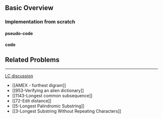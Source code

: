 ## Basic Overview

### Implementation from scratch
#### pseudo-code

#### code

## Related Problems
---
[LC discussion](https://leetcode.com/problems/minimum-window-substring/solutions/26808/Here-is-a-10-line-template-that-can-solve-most-'substring'-problems/)

- [[AMEX - furthest digram]]
- [[953-Verifying an alien dictionary]]
- [[1143-Longest common subsequence]]
- [[72-Edit distance]]
- [[5-Longest Palindromic Substring]]
- [[3-Longest Substring Without Repeating Characters]]
